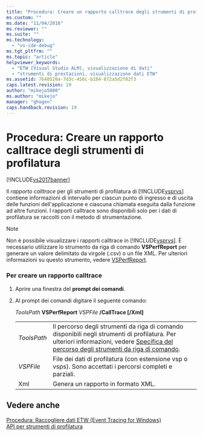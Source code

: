 ```yaml
---
title: "Procedura: Creare un rapporto calltrace degli strumenti di profilatura | Microsoft Docs"
ms.custom: ""
ms.date: "11/04/2016"
ms.reviewer: ""
ms.suite: ""
ms.technology: 
  - "vs-ide-debug"
ms.tgt_pltfrm: ""
ms.topic: "article"
helpviewer_keywords: 
  - "ETW [Visual Studio ALM], visualizzazione di dati"
  - "strumenti di prestazioni, visualizzazione dati ETW"
ms.assetid: 7640520a-7d3c-456c-b184-872a5d2f82f3
caps.latest.revision: 19
author: "mikejo5000"
ms.author: "mikejo"
manager: "ghogen"
caps.handback.revision: 19
---
```

# Procedura: Creare un rapporto calltrace degli strumenti di profilatura
[!INCLUDE[vs2017banner](../code-quality/includes/vs2017banner.md)]

Il *rapporto calltrace* per gli strumenti di profilatura di [!INCLUDE[vsprvs](../code-quality/includes/vsprvs_md.md)] contiene informazioni di intervallo per ciascun punto di ingresso e di uscita delle funzioni dell'applicazione e ciascuna chiamata eseguita dalla funzione ad altre funzioni.  I rapporti calltrace sono disponibili solo per i dati di profilatura se raccolti con il metodo di strumentazione.  
  
> [!NOTE]
>  Non è possibile visualizzare i rapporti calltrace in [!INCLUDE[vsprvs](../code-quality/includes/vsprvs_md.md)].  È necessario utilizzare lo strumento da riga di comando **VSPerfReport** per generare un valore delimitato da virgole \(.csv\) o un file XML.  Per ulteriori informazioni su questo strumento, vedere [VSPerfReport](../profiling/vsperfreport.md).  
  
### Per creare un rapporto calltrace  
  
1.  Aprire una finestra del **prompt dei comandi**.  
  
2.  Al prompt dei comandi digitare il seguente comando:  
  
     *ToolsPath* **VSPerfReport** *VSPFile* **\/CallTrace \[\/Xml\]**  
  
    |||  
    |-|-|  
    |*ToolsPath*|Il percorso degli strumenti da riga di comando disponibili negli strumenti di profilatura.  Per ulteriori informazioni, vedere [Specifica del percorso degli strumenti da riga di comando](../profiling/specifying-the-path-to-profiling-tools-command-line-tools.md).|  
    |*VSPFile*|File dei dati di profilatura \(con estensione vsp o vsps\).  Sono accettati i percorsi completi e parziali.|  
    |Xml|Genera un rapporto in formato XML.|  
  
## Vedere anche  
 [Procedura: Raccogliere dati ETW \(Event Tracing for Windows\)](../profiling/how-to-collect-event-tracing-for-windows-etw-data.md)   
 [API per strumenti di profilatura](../profiling/profiling-tools-apis.md)